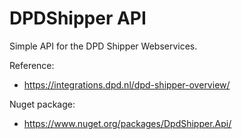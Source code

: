 # DPDShipper API
Simple API for the DPD Shipper Webservices.

Reference:
 * https://integrations.dpd.nl/dpd-shipper-overview/

Nuget package:
 * https://www.nuget.org/packages/DpdShipper.Api/